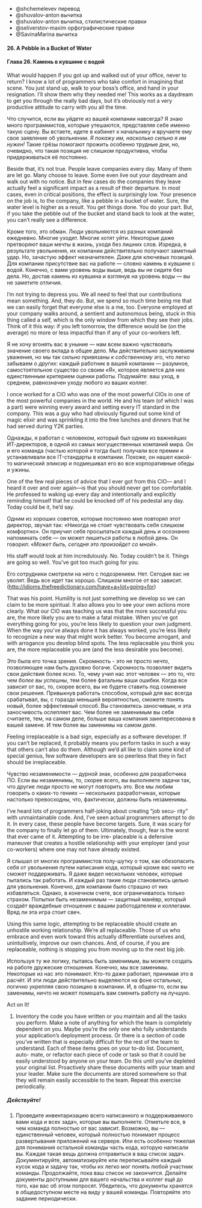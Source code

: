- @shchemelevev перевод
- @shuvalov-anton вычитка
- @shuvalov-anton вычитка, стилистические правки
- @seliverstov-maxim орфографические правки
- @SavinaMarina вычитка

#### 26. A Pebble in a Bucket of Water

#### Глава 26. Камень в кувшине с водой


What would happen if you got up and walked out of your office, never
to return? I know a lot of programmers who take comfort in imagining
that scene. You just stand up, walk to your boss’s office, and hand in
your resignation. I’ll show them why they needed me! This works as a
daydream to get you through the really bad days, but it’s obviously
not a very productive attitude to carry with you all the time.

Что случится, если вы уйдете из вашей компании навсегда? Я знаю много 
программистов, которые утешаются, представляя себе именно такую сцену. Вы 
встаете, идете в кабинет к начальнику и вручаете ему свое заявление об
увольнении. _Я покажу им, насколько сильно я им нужен!_ Такие грёзы
помогают прожить особенно трудные дни, но, очевидно, что такая позиция
не слишком продуктивна, чтобы придерживаться её постоянно.

Beside that, it’s not true. People leave companies every day. Many
of them are let go. Many choose to leave. Some even live out your
daydream and walk out with no notice. But in few cases do the
companies they leave actually feel a significant impact as a result of
their departure. In most cases, even in critical positions, the effect is
surprisingly low. Your presence on the job is, to the company, like a
pebble in a bucket of water. Sure, the water level is higher as a result.
You get things done. You do your part. But, if you take the pebble out
of the bucket and stand back to look at the water, you can’t really see
a difference.

Кроме того, это обман. Люди увольняются из разных компаний ежедневно. 
Многие уходят. Многие хотят уйти. Некоторые даже претворяют ваши мечты в жизнь,
уходя без лишних слов. Изредка, в результате увольнения, их компании
действительно получают заметный удар. Но, зачастую эффект незначителен.
Даже для ключевых позиций. Для компании присутствие вас на работе — словно камень
в кувшине с водой. Конечно, с вами уровень воды выше, ведь вы не сидите
без дела. Но, достав камень из кувшина и взглянув на уровень воды —
вы не заметите отличия.



I’m not trying to depress you. We all need to feel that our contributions
mean something. And, they do. But, we spend so much time being
me that we can easily forget that everyone else is a me, too. Everyone
employed at your company walks around, a sentient and autonomous
being, stuck in this thing called a self, which is the only window from
which they see their jobs. Think of it this way: if you left tomorrow, the
difference would be (on the average) no more or less impactful than if
any of your co-workers left.

Я не хочу вгонять вас в уныние — нам всем важно чувствовать значение своего 
вклада в общее дело. Мы действительно заслуживаем уважения, но мы так сильно
привязаны _к собственному эго_, что легко забываем _о других_: каждый
работник в вашей компании — разумное, самостоятельное существо cо своим
_«Я»_, которое является для них единственным критерием оценки работы.
Подумайте: ваш уход, в среднем, равнозначен уходу любого из ваших коллег.



I once worked for a CIO who was one of the most powerful CIOs in
one of the most powerful companies in the world. He and his team (of
which I was a part) were winning every award and setting every IT
standard in the company. This was a guy who had obviously figured
out some kind of magic elixir and was sprinkling it into the free lunches
and dinners that he had served during Y2K parties.

Однажды, я работал с человеком, который был одним из важнейших ИТ-директоров, в одной
из самых могущественных компаний мира. Он и его команда (частью которой я тогда был) 
получали все премии и устанавливали все IT-стандарты в компании. Похоже,
он нашел какой-то магический эликсир и подмешивал его во все корпоративные
обеды и ужины.



One of the few real pieces of advice that I ever got from this CIO—
and I heard it over and over again—is that you should never get too
comfortable. He professed to waking up every day and intentionally
and explicitly reminding himself that he could be knocked off of his
pedestal any day. Today could be it, he’d say.

Одним из хороших советов, которые постоянно мне повторял этот директор,
звучал так: «Никогда не стоит чувствовать себя слишком комфортно». Он
приучил себя просыпаться каждый день и осознанно напоминать себе — 
он может лишиться работы в любой день. Он говорил: «_Может быть, сегодня
это произойдет со мной_».



His staff would look at him incredulously. No. Today couldn’t be it.
Things are going so well. You’ve got too much going for you.

Его сотрудники смотрели на него с подозрением. Нет. Сегодня вас не уволят.
Ведь все идет так хорошо. Слишком многое от вас зависит.
(http://idioms.thefreedictionary.com/have+a+lot+going+for)



That was his point. Humility is not just something we develop so we can claim to
be more spiritual. It also allows you to see your own actions more clearly. 
What our CIO was teaching us was that the more successful you are, the more 
likely you are to make a fatal mistake. When you’ve got everything going for 
you, you’re less likely to question your own judgment. When the way you’ve 
always done it has always worked, you’re less likely to recognize a new way 
that might work better. You become arrogant, and with arrogance you develop 
blind spots.  The less replaceable you think you are, the more replaceable you 
are (and the less desirable you become).

Это была его точка зрения. Скромность - это не просто нечто, позволяющее нам 
быть духовно богаче. Скромность позволяет видеть свои действия более ясно. 
То, чему учил нас этот человек — это то, что чем _более вы успешны_, тем более фатальны
ваши ошибки. Когда все зависит от вас, то, скорее всего, вы не будете ставить под 
сомнение свои решения. Привыкнув работать способом, который для вас всегда
срабатывал, вы, с гораздо меньшей вероятностью, сможете понять новый, более
эффективный способ. Вы становитесь заносчивым, и эта заносчивость ослепляет
вас. Чем более не заменимым вы себя считаете, тем, на самом деле, больше ваша
компания заинтересована в вашей замене. И тем более вы заменимы на самом деле.



Feeling irreplaceable is a bad sign, especially as a software developer.
If you can’t be replaced, it probably means you perform tasks in such
a way that others can’t also do them. Although we’d all like to claim
some kind of special genius, few software developers are so peerless
that they in fact should be irreplaceable.

Чувство незаменимости — дурной знак, особенно для разработчика ПО. Если
вы незаменимы, то, скорее всего, вы выполняете задачи так, что другие люди
просто не могут повторить это. Все мы любим говорить о каких-то 
гениях — нескольких разработчиках, которые настолько превосходны, что,
фактически, должны быть незаменимы.



I’ve heard lots of programmers half-joking about creating “job secu-
rity” with unmaintainable code. And, I’ve seen actual programmers
attempt to do it. In every case, these people have become targets. Sure,
it was scary for the company to finally let go of them. Ultimately,
though, fear is the worst that ever came of it. Attempting to be irre-
placeable is a defensive maneuver that creates a hostile relationship
with your employer (and your co-workers) where one may not have
already existed.

Я слышал от многих программистов полу-шутку о том, как обезопасить
себя от увольнения путем написания кода, который кроме вас никто не сможет
поддерживать. Я даже видел нескольких человек, которые пытались так работать. 
И каждый раз такие люди становились целью для увольнения. Конечно, для компании
было страшно от них избавляться. Однако, в конечном счете, все ограничивалось
только страхом. Попытки быть незаменимым — защитный манёвр, который создаёт
враждебные отношения с вашим работодателем и коллегами. Вряд ли эта игра стоит
свеч.



Using this same logic, attempting to be replaceable should create an
unhostile working relationship. We’re all replaceable. Those of us who
embrace and even work toward this actually differentiate ourselves
and, unintuitively, improve our own chances. And, of course, if you
are replaceable, nothing is stopping you from moving up to the next
big job.

Используя ту же логику, пытаясь быть заменимым, вы можете создать на работе
дружеские отношения. Конечно, мы все заменимы. Некоторые из нас это понимают.
Кто-то даже работает, принимая это в расчёт. И эти люди действительно выделяются
на фоне остальных, логично укрепляя свою позицию в компании. И, в общем-то, 
если вы заменимы, ничто не может помешать вам сменить работу на лучшую.



Act on It!
1. Inventory the code you have written or you maintain and all the
tasks you perform. Make a note of anything for which the team is
completely dependent on you. Maybe you’re the only one who
fully understands your application’s deployment process. Or there
is a section of code you’ve written that is especially difficult for the
rest of the team to understand.
Each of these items goes on your to-do list. Document, auto-
mate, or refactor each piece of code or task so that it could be
easily understood by anyone on your team. Do this until you’ve
depleted your original list. Proactively share these documents with
your team and your leader. Make sure the documents are stored
somewhere so that they will remain easily accessible to the team.
Repeat this exercise periodically.

##### Действуйте!

1. Проведите инвентаризацию всего написанного и поддерживаемого вами кода и 
всех задач, которые вы выполняете. Отметьте все, в чем команда полностью от вас
зависит. Возможно, вы — единственный человек, который полностью понимает 
процесс развертывания приложений на сервере. Или есть особенно тяжелая для
понимания остальной команды часть кода, которую написали вы. Каждая такая вещь
должна отправиться в ваш список задач. Документируйте, автоматизируйте или 
переписывайте каждый кусок кода и задачу так, чтобы их легко мог понять
любой участник команды. Продолжайте, пока ваш список не закончится. Делайте 
документы доступными для вашего начальства и коллег ещё до того, как вас 
об этом попросят. Убедитесь, что документы хранятся в общедоступном месте
на виду у вашей команды. Повторяйте это задание периодически.
